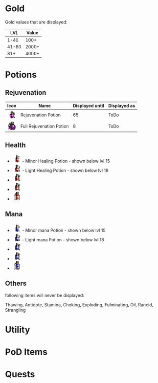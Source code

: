 # Gold
Gold values that are displayed:

| LVL | Value |
| --- | --- |
| 1-40 | 100+ |
| 41-80| 2000+|
| 81+ | 4000+ |

# Potions
## Rejuvenation

| Icon | Name | Displayed until | Displayed as |
| --- | --- | --- | --- |
| ![](../icons/Rejuv.gif) | Rejuvenation Potion | 65 | ToDo |
| ![](../icons/Fullrejuv.gif) | Full Rejuvenation Potion | 8 | ToDo |

## Health
* ![Minor](icons/Minorhealing.gif) - Minor Healing Potion - shown below lvl 15
* ![](../icons/Lighthealing.gif) - Light Healing Potion - shown below lvl 18
* ![](../icons/Healing.gif)
* ![](../icons/Greaterhealing.gif)
* ![](../icons/Superhealing.gif)
## Mana
* ![](../icons/Minormana.gif) - Minor mana Potion - shown below lvl 15
* ![](../icons/Lightmana.gif) - Light mana Potion - shown below lvl 18
* ![](../icons/Mana.gif)
* ![](../icons/Greatermana.gif)
* ![](../icons/Supermana.gif)
## Others
following items will never be displayed:

Thawing, Antidote, Stamina, Choking, Exploding, Fulminating, Oil, Rancid, Strangling

# Utility

# PoD Items

# Quests